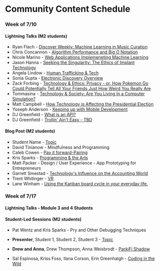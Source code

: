# Community Content Schedule

### **Week of 7/10**

#### Lightning Talks (M2 students)

* Ryan Flach - [Discover Weekly: Machine Learning in Music Curation](https://gist.github.com/ryanflach/0baff2307228e878102bd8897561d777)
* Chris Concannon - [Algorithm Performance and Big O Notation](https://gist.github.com/concach/b73c0672bff3bf4a246ea6513882ed60)
* Nicole Marino - [Web Applications Implemeneting Machine Learning](https://gist.github.com/NicoleKMarino/d976bb663a2626b95e90c345df9e85c3)
* Jason Hanna - [Seeking the Singularity: The Ethics of Implant Technology](https://gist.github.com/Automatic365/b450abc97108f4799446ac46b84f4437)
* Angela Lindow - [Human Trafficking & Tech](https://gist.github.com/allindow/e47f8efe7f40b40c745b32a7b5ce71d3)
* Sonia Gupta - [Electronic Discovery Overview](https://gist.github.com/tgisg/856fbb7215fd2ea701517b9fe46219f7)
* Zack Forbing - [Technology & Ethics: Privacy -  or, How Pokemon Go Could Potentially Tell All Your Friends Just How Weird You Really Are](http://gist.github.com/username/link-to-my-outline-gist)
* Tommasina - [Technology & Society: Are You Living In a Computer Simulation?](https://gist.github.com/chompasina/5ed20c6d65bcd975b1f5a964339e0b6c)
* Matt Campbell - [How Technology is Affecting the Presidential Election](https://gist.github.com/matthewecampbell/5d6ed2105492b635ac6638887fed0e8b)
* Yoseph Anderson - [Keeping up with Mobile Development](https://gist.github.com/Yoyo2Code/9f55e0929ac5f88d54d349dc623f0a6b)
* DJ Greenfield - [What is an API?](https://gist.github.com/AllPurposeName/71b0fefbbca41c475302fad499d470f7)
* DJ Greenfield - [Trollin' Ain't Easy - TBD](https://gist.github.com/AllPurposeName/262a51887c71b3edef205b80216e57c9)

#### Blog Post (M2 students)

* Student Name - [Topic](http://gist.github.com/username/link-to-my-outline-gist)
* David Tinianow - Mindfulness and Programming
* Caleb Cowen - [Pay it forward-Pairing](http://gist.github.com/username/link-to-my-outline-gist)
* Kris Sparks - [Programming & the Arts](http://gist.github.com/username/link-to-my-outline-gist)
* Matt Packer - Design / User Experience - App Prototyping for Entrepreneurs
* Garrett Smestad - [Technology's Influence on the Accounting World](http://gist.github.com/username/link-to-my-outline-gist)
* Trent Whitinger - [VR](https://gist.github.com/twhitinger/736a6ca83448bdc0200b22684eff9efa)
* Lane Winham - [Using the Kanban board cycle in your everyday life.](https://gist.github.com/Laner12/32f7c16faf392901d5db1977ece5b7a9)


### **Week of 7/17**

#### Lightning Talks - Module 3 and 4 Students

#### Student-Led Sessions (M2 students)
* Pat Wentz and Kris Sparks - Pry and Other Debugging Techniques

* **Presenter**, Student 1, Student 2, Student 3 - [Topic](http://gist.github.com/username/link-to-my-outline-gist)
* **Drew and Anna**, Drew Thompson, Anna Weisbrodt - [ParkiFi Shadow](https://gist.github.com/drew-t/159fca0c0d1ffc79fb9f3bd4f1309ba9)
* Sal Espinosa, Kriss Foss, Ilana Corson, Erin Greenhalgh - [Coding in the Wild](https://github.com/s-espinosa/AIS/blob/master/outline.md)
